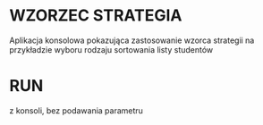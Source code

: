# WZORZEC STRATEGIA

Aplikacja konsolowa pokazująca zastosowanie wzorca strategii na przykładzie
wyboru rodzaju sortowania listy studentów

# RUN

z konsoli, bez podawania parametru
